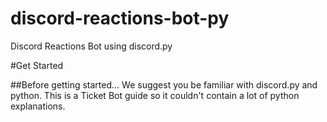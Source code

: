 # discord-reactions-bot-py
 Discord Reactions Bot using discord.py

#Get Started

##Before getting started...
We suggest you be familiar with discord.py and python. This is a Ticket Bot guide so it couldn't contain a lot of python explanations.
